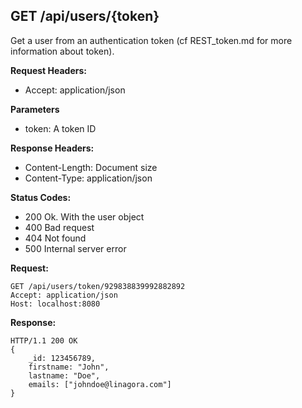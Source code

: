 ## GET /api/users/{token}

Get a user from an authentication token (cf REST_token.md for more information about token).

**Request Headers:**

- Accept: application/json

**Parameters**

- token: A token ID

**Response Headers:**

- Content-Length: Document size
- Content-Type: application/json

**Status Codes:**

- 200 Ok. With the user object
- 400 Bad request
- 404 Not found
- 500 Internal server error

**Request:**

    GET /api/users/token/929838839992882892
    Accept: application/json
    Host: localhost:8080

**Response:**

    HTTP/1.1 200 OK
    {
        _id: 123456789,
        firstname: "John",
        lastname: "Doe",
        emails: ["johndoe@linagora.com"]
    }